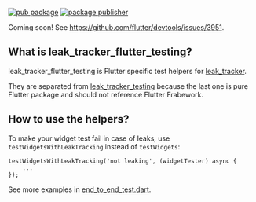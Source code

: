 [![pub package](https://img.shields.io/pub/v/leak_tracker_flutter_testing.svg)](https://pub.dev/packages/leak_tracker_flutter_testing)
[![package publisher](https://img.shields.io/pub/publisher/leak_tracker_flutter_testing.svg)](https://pub.dev/packages/leak_tracker_flutter_testing/publisher)

Coming soon! See https://github.com/flutter/devtools/issues/3951.

## What is leak_tracker_flutter_testing?

leak_tracker_flutter_testing is Flutter specific test helpers for [leak_tracker](https://pub.dev/packages/leak_tracker).

They are separated from [leak_tracker_testing](https://pub.dev/packages/leak_tracker_testing) because the last one is pure Flutter
package and should not reference Flutter Frabework.

## How to use the helpers?

To make your widget test fail in case of leaks, use `testWidgetsWithLeakTracking` instead of `testWidgets`:

```
testWidgetsWithLeakTracking('not leaking', (widgetTester) async {
    ...
});
```

See more examples in [end_to_end_test.dart](https://github.com/dart-lang/leak_tracker/tree/main/pkgs/leak_tracker_flutter_testing/test/tests/end_to_end).
